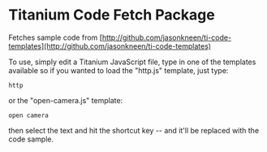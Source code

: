 # Titanium Code Fetch Package

Fetches sample code from [http://github.com/jasonkneen/ti-code-templates](http://github.com/jasonkneen/ti-code-templates)

To use, simply edit a Titanium JavaScript file, type in one of the templates available so if you wanted to load the "http.js" template, just type:

```
http
```

or the "open-camera.js" template:

```
open camera
```

then select the text and hit the shortcut key -- and it'll be replaced with the code sample.
